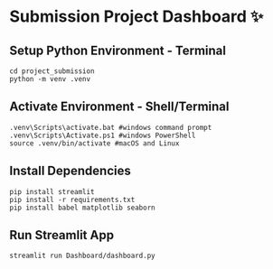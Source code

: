 # Submission Project Dashboard ✨
## Setup Python Environment - Terminal
```
cd project_submission
python -m venv .venv
```
## Activate Environment - Shell/Terminal
```
.venv\Scripts\activate.bat #windows command prompt
.venv\Scripts\Activate.ps1 #windows PowerShell
source .venv/bin/activate #macOS and Linux
```
## Install Dependencies
```
pip install streamlit
pip install -r requirements.txt
pip install babel matplotlib seaborn
```

## Run Streamlit App
```
streamlit run Dashboard/dashboard.py
```

